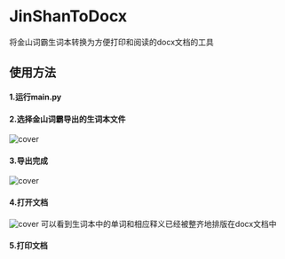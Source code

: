 # JinShanToDocx
将金山词霸生词本转换为方便打印和阅读的docx文档的工具

## 使用方法

#### 1.运行main.py

#### 2.选择金山词霸导出的生词本文件
![cover](https://user-images.githubusercontent.com/98162384/150533008-2176b2ba-7d8f-4310-a69e-e655f4684206.png)

#### 3.导出完成
![cover](https://user-images.githubusercontent.com/98162384/150533192-6a113de8-5b30-4945-a3f7-7f3a7f724df4.png)

#### 4.打开文档
![cover](https://user-images.githubusercontent.com/98162384/150533352-7cd2bc83-0f13-466f-bfc7-f994c26d42a1.png)
可以看到生词本中的单词和相应释义已经被整齐地排版在docx文档中

#### 5.打印文档
